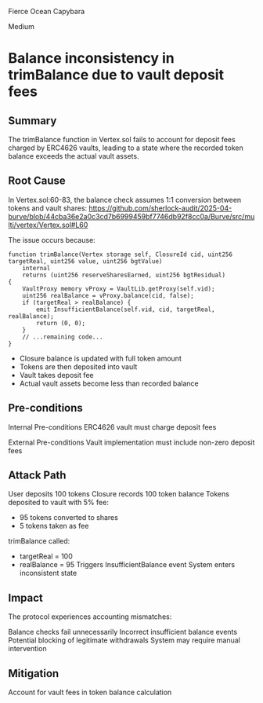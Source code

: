 Fierce Ocean Capybara

Medium

# Balance inconsistency in trimBalance due to vault deposit fees


## Summary
The trimBalance function in Vertex.sol fails to account for deposit fees charged by ERC4626 vaults, leading to a state where the recorded token balance exceeds the actual vault assets.

## Root Cause
In Vertex.sol:60-83, the balance check assumes 1:1 conversion between tokens and vault shares:
https://github.com/sherlock-audit/2025-04-burve/blob/44cba36e2a0c3cd7b6999459bf7746db92f8cc0a/Burve/src/multi/vertex/Vertex.sol#L60

The issue occurs because:

```solidity
function trimBalance(Vertex storage self, ClosureId cid, uint256 targetReal, uint256 value, uint256 bgtValue)
    internal
    returns (uint256 reserveSharesEarned, uint256 bgtResidual)
{
    VaultProxy memory vProxy = VaultLib.getProxy(self.vid);
    uint256 realBalance = vProxy.balance(cid, false);
    if (targetReal > realBalance) {
        emit InsufficientBalance(self.vid, cid, targetReal, realBalance);
        return (0, 0);
    }
    // ...remaining code...
}
```
- Closure balance is updated with full token amount
- Tokens are then deposited into vault
- Vault takes deposit fee
- Actual vault assets become less than recorded balance

## Pre-conditions

Internal Pre-conditions
ERC4626 vault must charge deposit fees

External Pre-conditions
Vault implementation must include non-zero deposit fees

## Attack Path
User deposits 100 tokens
Closure records 100 token balance
Tokens deposited to vault with 5% fee:
- 95 tokens converted to shares
- 5 tokens taken as fee

trimBalance called:
- targetReal = 100
- realBalance = 95
Triggers InsufficientBalance event
System enters inconsistent state

## Impact
The protocol experiences accounting mismatches:

Balance checks fail unnecessarily
Incorrect insufficient balance events
Potential blocking of legitimate withdrawals
System may require manual intervention

## Mitigation
Account for vault fees in token balance calculation 
